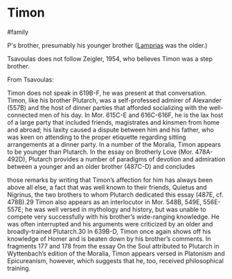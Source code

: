 # Timon
#family 

P's brother, presumably his younger brother ([Lamprias](/People/Lamprias_2.md) was the older.)  


Tsavoulas does not follow Zeigler, 1954, who believes Timon was a step brother.

From Tsavoulas:

Timon does not speak in 619B-F, he was present at that conversation. Timon, like his brother Plutarch,
was a self-professed admirer of Alexander (557B) and the host of dinner parties
that afforded socializing with the well-connected men of his day. In Mor. 615C-E
and 616C-616F, he is the lax host of a large party that included friends,
magistrates and kinsmen from home and abroad; his laxity caused a dispute
between him and his father, who was keen on attending to the proper etiquette
regarding sitting arrangements at a dinner party. In a number of the Moralia,
Timon appears to be younger than Plutarch. In the essay on Brotherly Love (Mor.
478A-492D), Plutarch provides a number of paradigms of devotion and
admiration between a younger and an older brother (487C-D) and concludes

those remarks by writing that Timon’s affection for him has always been above
all else, a fact that was well known to their friends, Quietus and Nigrinus, the
two brothers to whom Plutarch dedicated this essay (487E, cf. 478B).29 Timon
also appears as an interlocutor in Mor. 548B, 549E, 556E-557E; he was well versed
in mythology and history, but was unable to compete very successfully with his
brother’s wide-ranging knowledge. He was often interrupted and his arguments
were criticized by an older and broadly-trained Plutarch.30 In 639B-D, Timon
once again shows off his knowledge of Homer and is beaten down by his
brother’s comments. In fragments 177 and 178 from the essay On the Soul
attributed to Plutarch in Wyttenbach’s edition of the Moralia, Timon appears
versed in Platonism and Epicureanism, however, which suggests that he, too,
received philosophical training. 